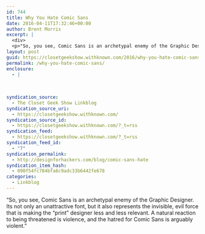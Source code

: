 ```yaml
---
id: 744
title: Why You Hate Comic Sans
date: 2016-04-11T17:32:46+00:00
author: Brent Morris
excerpt: |
  <div>
  <p>"So, you see, Comic Sans is an archetypal enemy of the Graphic Designer. Its not only an unattractive font, but it also represents the invisible, evil force that is making the &ldquo;print&rdquo; designer less and less relevant. A natural reaction to being threatened is violence, and the hatred for Comic Sans is arguably violent."</p></div>
layout: post
guid: https://closetgeekshow.withknown.com/2016/why-you-hate-comic-sans
permalink: /why-you-hate-comic-sans/
enclosure:
  - |
    
    
    
syndication_source:
  - The Closet Geek Show Linkblog
syndication_source_uri:
  - https://closetgeekshow.withknown.com/
syndication_source_id:
  - https://closetgeekshow.withknown.com/?_t=rss
syndication_feed:
  - https://closetgeekshow.withknown.com/?_t=rss
syndication_feed_id:
  - "7"
syndication_permalink:
  - http://designforhackers.com/blog/comic-sans-hate
syndication_item_hash:
  - 090f54fc784bfa6c9adc33b6442fe678
categories:
  - Linkblog
---
```

<div class="known-bookmark">
  <p>
    &#8220;So, you see, Comic Sans is an archetypal enemy of the Graphic Designer. Its not only an unattractive font, but it also represents the invisible, evil force that is making the “print” designer less and less relevant. A natural reaction to being threatened is violence, and the hatred for Comic Sans is arguably violent.&#8221;
  </p>
</div>